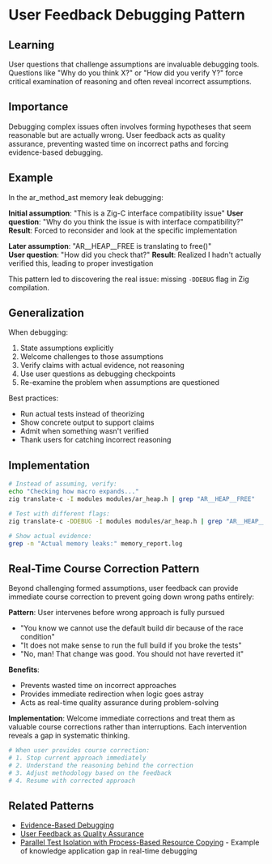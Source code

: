 # User Feedback Debugging Pattern

## Learning
User questions that challenge assumptions are invaluable debugging tools. Questions like "Why do you think X?" or "How did you verify Y?" force critical examination of reasoning and often reveal incorrect assumptions.

## Importance
Debugging complex issues often involves forming hypotheses that seem reasonable but are actually wrong. User feedback acts as quality assurance, preventing wasted time on incorrect paths and forcing evidence-based debugging.

## Example
In the ar_method_ast memory leak debugging:

**Initial assumption**: "This is a Zig-C interface compatibility issue"
**User question**: "Why do you think the issue is with interface compatibility?"
**Result**: Forced to reconsider and look at the specific implementation

**Later assumption**: "AR__HEAP__FREE is translating to free()"  
**User question**: "How did you check that?"
**Result**: Realized I hadn't actually verified this, leading to proper investigation

This pattern led to discovering the real issue: missing `-DDEBUG` flag in Zig compilation.

## Generalization
When debugging:
1. State assumptions explicitly
2. Welcome challenges to those assumptions
3. Verify claims with actual evidence, not reasoning
4. Use user questions as debugging checkpoints
5. Re-examine the problem when assumptions are questioned

Best practices:
- Run actual tests instead of theorizing
- Show concrete output to support claims
- Admit when something wasn't verified
- Thank users for catching incorrect reasoning

## Implementation
```bash
# Instead of assuming, verify:
echo "Checking how macro expands..."
zig translate-c -I modules modules/ar_heap.h | grep "AR__HEAP__FREE"

# Test with different flags:
zig translate-c -DDEBUG -I modules modules/ar_heap.h | grep "AR__HEAP__FREE"

# Show actual evidence:
grep -n "Actual memory leaks:" memory_report.log
```

## Real-Time Course Correction Pattern

Beyond challenging formed assumptions, user feedback can provide immediate course correction to prevent going down wrong paths entirely:

**Pattern**: User intervenes before wrong approach is fully pursued
- "You know we cannot use the default build dir because of the race condition"
- "It does not make sense to run the full build if you broke the tests"  
- "No, man! That change was good. You should not have reverted it"

**Benefits**:
- Prevents wasted time on incorrect approaches
- Provides immediate redirection when logic goes astray
- Acts as real-time quality assurance during problem-solving

**Implementation**: Welcome immediate corrections and treat them as valuable course corrections rather than interruptions. Each intervention reveals a gap in systematic thinking.

```bash
# When user provides course correction:
# 1. Stop current approach immediately
# 2. Understand the reasoning behind the correction
# 3. Adjust methodology based on the feedback
# 4. Resume with corrected approach
```

## Related Patterns
- [Evidence-Based Debugging](evidence-based-debugging.md)
- [User Feedback as Quality Assurance](user-feedback-as-qa.md)
- [Parallel Test Isolation with Process-Based Resource Copying](parallel-test-isolation-process-resources.md) - Example of knowledge application gap in real-time debugging